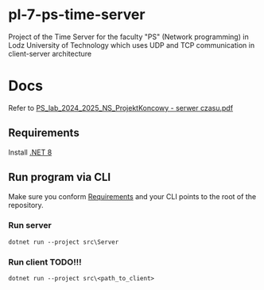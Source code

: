 # pl-7-ps-time-server
Project of the Time Server for the faculty "PS" (Network programming) in Lodz University of Technology which uses UDP and TCP communication in client-server architecture

# Docs
Refer to [PS_lab_2024_2025_NS_ProjektKoncowy - serwer czasu.pdf](./docs/PS_lab_2024_2025_NS_ProjektKoncowy%20-%20serwer%20czasu.pdf)

## Requirements
Install [.NET 8](https://dotnet.microsoft.com/en-us/download/dotnet/8.0)

## Run program via CLI
Make sure you conform [Requirements](#requirements) and your CLI points to the root of the repository.

### Run server
```terminal
dotnet run --project src\Server
```

### Run client TODO!!!
```terminal
dotnet run --project src\<path_to_client>
```